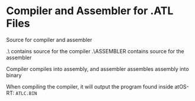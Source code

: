# Compiler and Assembler for .ATL Files

Source for compiler and assembler

.\ contains source for the compiler
.\ASSEMBLER contains source for the assembler

Compiler compiles into assembly, and assembler assembles assembly into binary

When compiling the compiler, it will output the program found inside atOS-RT: `ATLC.BIN`